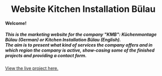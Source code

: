 <h1 align="center"> Website Kitchen Installation Bülau </h1>

#### Welcome!
##### This is the marketing website for the company "KMB": Küchenmontage Bülau (German) or Kitchen Installation Bülau (English).<br>The aim is to present what kind of services the company offers and in which region the company is active, show-casing some of the finished projects and providing a contact form.

[View the live project here.](#)
